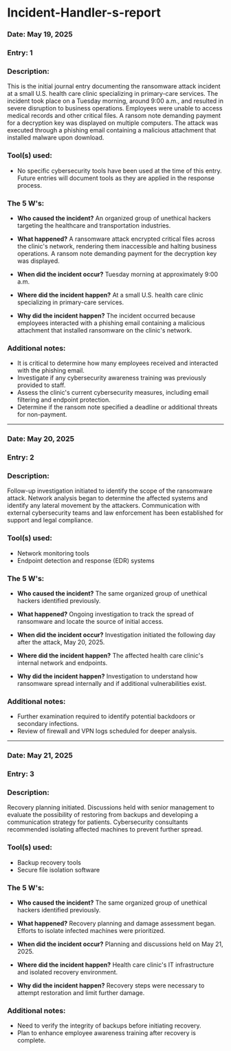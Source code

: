 # Incident-Handler-s-report

### Date: May 19, 2025

### Entry: 1

### Description:

This is the initial journal entry documenting the ransomware attack incident at a small U.S. health care clinic specializing in primary-care services. The incident took place on a Tuesday morning, around 9:00 a.m., and resulted in severe disruption to business operations. Employees were unable to access medical records and other critical files. A ransom note demanding payment for a decryption key was displayed on multiple computers. The attack was executed through a phishing email containing a malicious attachment that installed malware upon download.

### Tool(s) used:

* No specific cybersecurity tools have been used at the time of this entry. Future entries will document tools as they are applied in the response process.

### The 5 W's:

* **Who caused the incident?**
  An organized group of unethical hackers targeting the healthcare and transportation industries.

* **What happened?**
  A ransomware attack encrypted critical files across the clinic's network, rendering them inaccessible and halting business operations. A ransom note demanding payment for the decryption key was displayed.

* **When did the incident occur?**
  Tuesday morning at approximately 9:00 a.m.

* **Where did the incident happen?**
  At a small U.S. health care clinic specializing in primary-care services.

* **Why did the incident happen?**
  The incident occurred because employees interacted with a phishing email containing a malicious attachment that installed ransomware on the clinic's network.

### Additional notes:

* It is critical to determine how many employees received and interacted with the phishing email.
* Investigate if any cybersecurity awareness training was previously provided to staff.
* Assess the clinic's current cybersecurity measures, including email filtering and endpoint protection.
* Determine if the ransom note specified a deadline or additional threats for non-payment.

---

### Date: May 20, 2025

### Entry: 2

### Description:

Follow-up investigation initiated to identify the scope of the ransomware attack. Network analysis began to determine the affected systems and identify any lateral movement by the attackers. Communication with external cybersecurity teams and law enforcement has been established for support and legal compliance.

### Tool(s) used:

* Network monitoring tools
* Endpoint detection and response (EDR) systems

### The 5 W's:

* **Who caused the incident?**
  The same organized group of unethical hackers identified previously.

* **What happened?**
  Ongoing investigation to track the spread of ransomware and locate the source of initial access.

* **When did the incident occur?**
  Investigation initiated the following day after the attack, May 20, 2025.

* **Where did the incident happen?**
  The affected health care clinic's internal network and endpoints.

* **Why did the incident happen?**
  Investigation to understand how ransomware spread internally and if additional vulnerabilities exist.

### Additional notes:

* Further examination required to identify potential backdoors or secondary infections.
* Review of firewall and VPN logs scheduled for deeper analysis.

---

### Date: May 21, 2025

### Entry: 3

### Description:

Recovery planning initiated. Discussions held with senior management to evaluate the possibility of restoring from backups and developing a communication strategy for patients. Cybersecurity consultants recommended isolating affected machines to prevent further spread.

### Tool(s) used:

* Backup recovery tools
* Secure file isolation software

### The 5 W's:

* **Who caused the incident?**
  The same organized group of unethical hackers identified previously.

* **What happened?**
  Recovery planning and damage assessment began. Efforts to isolate infected machines were prioritized.

* **When did the incident occur?**
  Planning and discussions held on May 21, 2025.

* **Where did the incident happen?**
  Health care clinic's IT infrastructure and isolated recovery environment.

* **Why did the incident happen?**
  Recovery steps were necessary to attempt restoration and limit further damage.

### Additional notes:

* Need to verify the integrity of backups before initiating recovery.
* Plan to enhance employee awareness training after recovery is complete.

